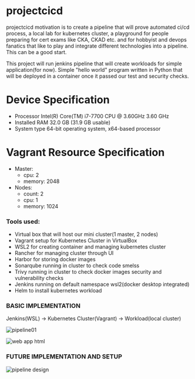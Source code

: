# projectcicd
projectcicd motivation is to create a pipeline that will prove automated ci/cd process, a local lab for kubernetes cluster, a playground for people preparing for cert exams like CKA, CKAD etc. and for hobbyist and devops fanatics that like to play and integrate different technologies into a pipeline. This can be a good start. 

This project will run jenkins pipeline that will create workloads for simple application(for now). Simple "hello world" program written in Python that will be deployed in a container once it passed our test and security checks.

# Device Specification
* Processor	Intel(R) Core(TM) i7-7700 CPU @ 3.60GHz   3.60 GHz
* Installed RAM	32.0 GB (31.9 GB usable)
* System type	64-bit operating system, x64-based processor

# Vagrant Resource Specification
* Master:
   * cpu: 2
   * memory: 2048
* Nodes:
   * count: 2
   * cpu: 1
   * memory: 1024

### Tools used:
* Virtual box that will host our mini cluster(1 master, 2 nodes)
* Vagrant setup for Kubernetes Cluster in VirtualBox
* WSL2 for creating container and managing kubernetes cluster
* Rancher for managing cluster through UI
* Harbor for storing docker images
* Sonarqube running in cluster to check code smelss
* Trivy running in cluster to check docker images security and vulnerability checks
* Jenkins running on default namespace wsl2(docker desktop integrated)
* Helm to install kubernetes workload


### BASIC IMPLEMENTATION

Jenkins(WSL) -> Kubernetes Cluster(Vagrant) -> Workload(local cluster)

![pipeline01](https://github.com/rpmacaspac/projectcicd/assets/15140570/9950ea02-dcf7-45b4-b319-eec08f465a46)

![web app html](https://github.com/rpmacaspac/projectcicd/assets/15140570/3781cf1c-e51c-4667-8c38-2839c9a0911b)








### FUTURE IMPLEMENTATION AND SETUP
![pipeline design](https://github.com/rpmacaspac/projectcicd/assets/15140570/8cf58352-ca0c-4b7b-976d-2e8b2f95c30c)
